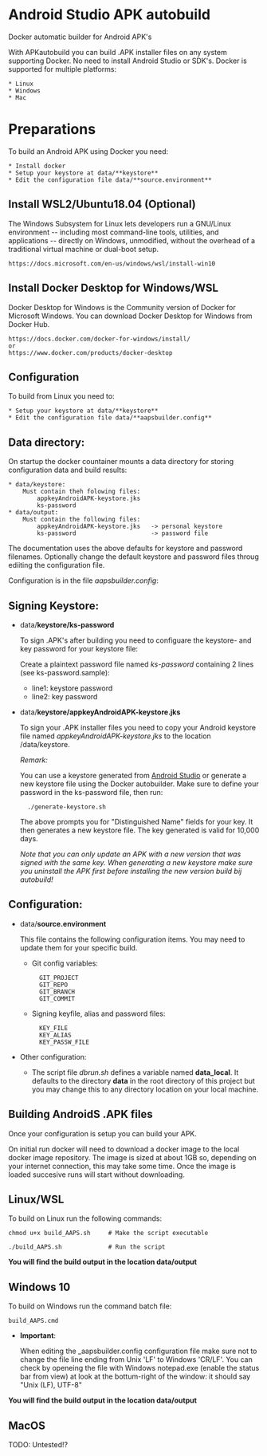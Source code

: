 # Android Studio APK autobuild

Docker automatic builder for Android APK's

With APKautobuild you can build .APK installer files on any system supporting Docker. No need to install Android Studio or SDK's. Docker is supported for multiple platforms:

    * Linux
    * Windows
    * Mac

# Preparations

To build an Android APK using Docker you need:

    * Install docker
    * Setup your keystore at data/**keystore**
    * Edit the configuration file data/**source.environment**

## Install WSL2/Ubuntu18.04 (Optional)

The Windows Subsystem for Linux lets developers run a GNU/Linux environment -- including most command-line tools, utilities, and applications -- directly on Windows, unmodified, without the overhead of a traditional virtual machine or dual-boot setup.

    https://docs.microsoft.com/en-us/windows/wsl/install-win10

## Install Docker Desktop for Windows/WSL

Docker Desktop for Windows is the Community version of Docker for Microsoft Windows. You can download Docker Desktop for Windows from Docker Hub.

    https://docs.docker.com/docker-for-windows/install/
    or
    https://www.docker.com/products/docker-desktop

## Configuration
To build from Linux you need to:

    * Setup your keystore at data/**keystore**
    * Edit the configuration file data/**aapsbuilder.config**

## Data directory:
On startup the docker countainer mounts a data directory for storing configuration data and build results:

    * data/keystore:
        Must contain theh folowing files:
            appkeyAndroidAPK-keystore.jks
            ks-password
    * data/output:
        Must contain the following files:
            appkeyAndroidAPK-keystore.jks   -> personal keystore
            ks-password                     -> password file

The documentation uses the above defaults for keystore and password filenames. Optionally change the default keystore and password files throug ediiting the configuration file. 

Configuration is in the file _aapsbuilder.config_:

## Signing Keystore:

* data/**keystore/ks-password**

    To sign .APK's after building you need to configuare the keystore- and key password for your keystore file:

    Create a plaintext password file named _ks-password_ containing 2 lines (see ks-password.sample):
    * line1: keystore password
    * line2: key password


* data/**keystore/appkeyAndroidAPK-keystore.jks**

    To sign your .APK installer files you need to copy your Android keystore file named _appkeyAndroidAPK-keystore.jks_ to the location /data/keystore. 

    _Remark:_

    You can use a keystore generated from [Android Studio](https://androidaps.readthedocs.io/en/latest/EN/Installing-AndroidAPS/Building-APK.html#generate-signed-apk)
    or generate a new keystore file using the Docker autobuilder. Make sure to define your password in the ks-password file, then run:

        ./generate-keystore.sh

    The above prompts you for "Distinguished Name" fields for your key. It then generates a new keystore file. The key generated is valid for 10,000 days.

    _Note that you can only update an APK with a new version that was signed with the same key. When generating a new keystore make sure you uninstall the APK first before installing the new version build bij autobuild!_

## Configuration:

* data/**source.environment**

    This file contains the following configuration items. You may need to update them for your specific build.

    * Git config variables:

            GIT_PROJECT
            GIT_REPO
            GIT_BRANCH
            GIT_COMMIT

    * Signing keyfile, alias and password files:

            KEY_FILE
            KEY_ALIAS
            KEY_PASSW_FILE

* Other configuration:

    * The script file _dbrun.sh_ defines a variable named **data_local**.
    It defaults to the directory **data** in the root directory of this project but you may change this to any directory location on your local machine.

## Building AndroidS .APK files

Once your configuration is setup you can build your APK.

On initial run docker will need to download a docker image to the local docker image repository. The image is sized at about 1GB so, depending on your internet connection, this may take some time. Once the image is loaded succesive runs will start without downloading.

## Linux/WSL

To build on Linux run the following commands:

    chmod u+x build_AAPS.sh     # Make the script executable

    ./build_AAPS.sh             # Run the script


**You will find the build output in the location __data__/output**

## Windows 10

To build on Windows run the command batch file:

    build_AAPS.cmd

* **Important**:

    When editing the _aapsbuilder.config configuration file make sure not to change the file line ending from Unix 'LF' to Windows 'CR/LF'.
    You can check by openeing the file with Windows notepad.exe (enable the status bar from view) at look at the bottum-right of the window: it should say "Unix (LF), UTF-8"

**You will find the build output in the location __data__/output**

## MacOS

TODO: Untested!?
